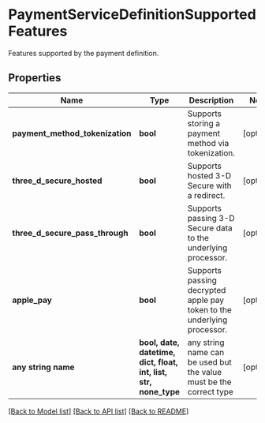 # PaymentServiceDefinitionSupportedFeatures

Features supported by the payment definition.

## Properties
Name | Type | Description | Notes
------------ | ------------- | ------------- | -------------
**payment_method_tokenization** | **bool** | Supports storing a payment method via tokenization. | [optional] 
**three_d_secure_hosted** | **bool** | Supports hosted 3-D Secure with a redirect. | [optional] 
**three_d_secure_pass_through** | **bool** | Supports passing 3-D Secure data to the underlying processor. | [optional] 
**apple_pay** | **bool** | Supports passing decrypted apple pay token to the underlying processor. | [optional] 
**any string name** | **bool, date, datetime, dict, float, int, list, str, none_type** | any string name can be used but the value must be the correct type | [optional]

[[Back to Model list]](../README.md#documentation-for-models) [[Back to API list]](../README.md#documentation-for-api-endpoints) [[Back to README]](../README.md)


